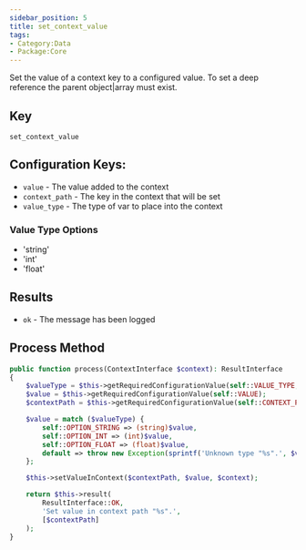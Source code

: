 ```yaml
---
sidebar_position: 5
title: set_context_value
tags:
- Category:Data
- Package:Core
---
```


Set the value of a context key to a configured value. To set a deep reference the parent object|array must exist.

## Key
`set_context_value`

## Configuration Keys:
*  `value`  - The value added to the context
*  `context_path` - The key in the context that will be set
*  `value_type` - The type of var to place into the context

### Value Type Options
* 'string'
* 'int'
* 'float'

## Results
* `ok` - The message has been logged

## Process Method
```php 
public function process(ContextInterface $context): ResultInterface
{
    $valueType = $this->getRequiredConfigurationValue(self::VALUE_TYPE, self::OPTION_STRING);
    $value = $this->getRequiredConfigurationValue(self::VALUE);
    $contextPath = $this->getRequiredConfigurationValue(self::CONTEXT_PATH);

    $value = match ($valueType) {
        self::OPTION_STRING => (string)$value,
        self::OPTION_INT => (int)$value,
        self::OPTION_FLOAT => (float)$value,
        default => throw new Exception(sprintf('Unknown type "%s".', $valueType)),
    };

    $this->setValueInContext($contextPath, $value, $context);

    return $this->result(
        ResultInterface::OK,
        'Set value in context path "%s".',
        [$contextPath]
    );
}
```
